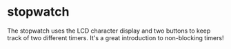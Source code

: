 stopwatch
=========

The stopwatch uses the LCD character display and two buttons to keep track of two different timers. It's a great introduction to non-blocking timers!
